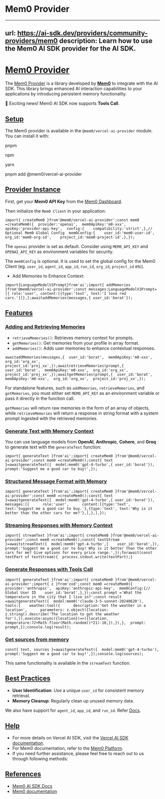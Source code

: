 # Mem0 Provider


---
url: https://ai-sdk.dev/providers/community-providers/mem0
description: Learn how to use the Mem0 AI SDK provider for the AI SDK.
---


# [Mem0 Provider](#mem0-provider)


The [Mem0 Provider](https://github.com/mem0ai/mem0/tree/main/vercel-ai-sdk) is a library developed by [**Mem0**](https://mem0.ai) to integrate with the AI SDK. This library brings enhanced AI interaction capabilities to your applications by introducing persistent memory functionality.

🎉 Exciting news! Mem0 AI SDK now supports **Tools Call**.


## [Setup](#setup)


The Mem0 provider is available in the `@mem0/vercel-ai-provider` module. You can install it with:

pnpm

npm

yarn

pnpm add @mem0/vercel-ai-provider


## [Provider Instance](#provider-instance)


First, get your **Mem0 API Key** from the [Mem0 Dashboard](https://app.mem0.ai/dashboard/api-keys).

Then initialize the `Mem0 Client` in your application:

```
import{ createMem0 }from'@mem0/vercel-ai-provider';const mem0 =createMem0({  provider:'openai',  mem0ApiKey:'m0-xxx',  apiKey:'provider-api-key',  config:{    compatibility:'strict',},// Optional Mem0 Global Config  mem0Config:{    user_id:'mem0-user-id',    org_id:'mem0-org-id',    project_id:'mem0-project-id',},});
```

The `openai` provider is set as default. Consider using `MEM0_API_KEY` and `OPENAI_API_KEY` as environment variables for security.

The `mem0Config` is optional. It is used to set the global config for the Mem0 Client (eg. `user_id`, `agent_id`, `app_id`, `run_id`, `org_id`, `project_id` etc).

-   Add Memories to Enhance Context:

```
import{LanguageModelV1Prompt}from'ai';import{ addMemories }from'@mem0/vercel-ai-provider';const messages:LanguageModelV1Prompt=[{ role:'user', content:[{type:'text', text:'I love red cars.'}]},];awaitaddMemories(messages,{ user_id:'borat'});
```


## [Features](#features)



### [Adding and Retrieving Memories](#adding-and-retrieving-memories)


-   `retrieveMemories()`: Retrieves memory context for prompts.
-   `getMemories()`: Get memories from your profile in array format.
-   `addMemories()`: Adds user memories to enhance contextual responses.

```
awaitaddMemories(messages,{  user_id:'borat',  mem0ApiKey:'m0-xxx',  org_id:'org_xx',  project_id:'proj_xx',});awaitretrieveMemories(prompt,{  user_id:'borat',  mem0ApiKey:'m0-xxx',  org_id:'org_xx',  project_id:'proj_xx',});awaitgetMemories(prompt,{  user_id:'borat',  mem0ApiKey:'m0-xxx',  org_id:'org_xx',  project_id:'proj_xx',});
```

For standalone features, such as `addMemories`, `retrieveMemories`, and `getMemories`, you must either set `MEM0_API_KEY` as an environment variable or pass it directly in the function call.

`getMemories` will return raw memories in the form of an array of objects, while `retrieveMemories` will return a response in string format with a system prompt ingested with the retrieved memories.


### [Generate Text with Memory Context](#generate-text-with-memory-context)


You can use language models from **OpenAI**, **Anthropic**, **Cohere**, and **Groq** to generate text with the `generateText` function:

```
import{ generateText }from'ai';import{ createMem0 }from'@mem0/vercel-ai-provider';const mem0 =createMem0();const{ text }=awaitgenerateText({  model:mem0('gpt-4-turbo',{ user_id:'borat'}),  prompt:'Suggest me a good car to buy!',});
```


### [Structured Message Format with Memory](#structured-message-format-with-memory)


```
import{ generateText }from'ai';import{ createMem0 }from'@mem0/vercel-ai-provider';const mem0 =createMem0();const{ text }=awaitgenerateText({  model:mem0('gpt-4-turbo',{ user_id:'borat'}),  messages:[{      role:'user',      content:[{type:'text', text:'Suggest me a good car to buy.'},{type:'text', text:'Why is it better than the other cars for me?'},],},],});
```


### [Streaming Responses with Memory Context](#streaming-responses-with-memory-context)


```
import{ streamText }from'ai';import{ createMem0 }from'@mem0/vercel-ai-provider';const mem0 =createMem0();const{ textStream }=awaitstreamText({  model:mem0('gpt-4-turbo',{    user_id:'borat',}),  prompt:'Suggest me a good car to buy! Why is it better than the other cars for me? Give options for every price range.',});forawait(const textPart of textStream){  process.stdout.write(textPart);}
```


### [Generate Responses with Tools Call](#generate-responses-with-tools-call)


```
import{ generateText }from'ai';import{ createMem0 }from'@mem0/vercel-ai-provider';import{ z }from'zod';const mem0 =createMem0({  provider:'anthropic',  apiKey:'anthropic-api-key',  mem0Config:{// Global User ID    user_id:'borat',},});const prompt ='What the temperature in the city that I live in?';const result =awaitgenerateText({  model:mem0('claude-3-5-sonnet-20240620'),  tools:{    weather:tool({      description:'Get the weather in a location',      parameters: z.object({location: z.string().describe('The location to get the weather for'),}),execute:async({location})=>({location,        temperature:72+Math.floor(Math.random()*21)-10,}),}),},  prompt: prompt,});console.log(result);
```


### [Get sources from memory](#get-sources-from-memory)


```
const{ text, sources }=awaitgenerateText({  model:mem0('gpt-4-turbo'),  prompt:'Suggest me a good car to buy!',});console.log(sources);
```

This same functionality is available in the `streamText` function.


## [Best Practices](#best-practices)


-   **User Identification**: Use a unique `user_id` for consistent memory retrieval.
-   **Memory Cleanup**: Regularly clean up unused memory data.

We also have support for `agent_id`, `app_id`, and `run_id`. Refer [Docs](https://docs.mem0.ai/api-reference/memory/add-memories).


## [Help](#help)


-   For more details on Vercel AI SDK, visit the [Vercel AI SDK documentation](/docs/introduction).
-   For Mem0 documentation, refer to the [Mem0 Platform](https://app.mem0.ai/).
-   If you need further assistance, please feel free to reach out to us through following methods:


## [References](#references)


-   [Mem0 AI SDK Docs](https://docs.mem0.ai/integrations/vercel-ai-sdk#getting-started)
-   [Mem0 documentation](https://docs.mem0.ai)
